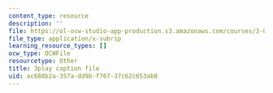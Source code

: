 ```yaml
---
content_type: resource
description: ''
file: https://ol-ocw-studio-app-production.s3.amazonaws.com/courses/3-091-introduction-to-solid-state-chemistry-fall-2018/ac688b2a357add9bf76737c62c653ab8_HaL1Q8f7M_o.srt
file_type: application/x-subrip
learning_resource_types: []
ocw_type: OCWFile
resourcetype: Other
title: 3play caption file
uid: ac688b2a-357a-dd9b-f767-37c62c653ab8
---
```


